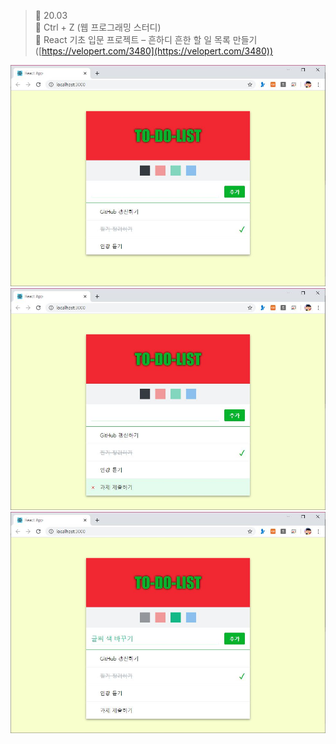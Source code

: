 ﻿> 👑 20.03<br>
> 🎁 Ctrl + Z (웹 프로그래밍 스터디)<br>
> 🧩 React 기초 입문 프로젝트 – 흔하디 흔한 할 일 목록 만들기 ([https://velopert.com/3480](https://velopert.com/3480))

![결과이미지1](./img/todo1.JPG) <br>
![결과이미지2](./img/todo2.JPG) <br>
![결과이미지3](./img/todo3.JPG) <br>
